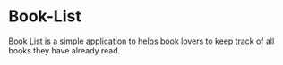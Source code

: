 # Book-List
Book List is a simple application to helps book lovers to keep track of all books they have already read.
